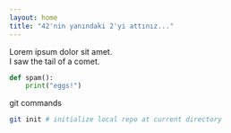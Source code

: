 ```yaml
---
layout: home
title: "42'nin yanındaki 2'yi attınız..."
---
```


Lorem ipsum dolor sit amet. \
I saw the tail of a comet.

```py
def spam():
    print("eggs!")
```

git commands

```sh
git init # initialize local repo at current directory
```

